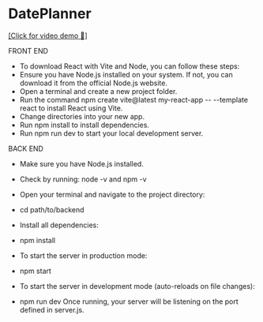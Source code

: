 # DatePlanner
[[Click for video demo 🎥]](https://youtu.be/-5NVZd68vGo)

FRONT END
  - To download React with Vite and Node, you can follow these steps: 
  - Ensure you have Node.js installed on your system. If not, you can download it from the official Node.js website. 
  - Open a terminal and create a new project folder. 
  - Run the command npm create vite@latest my-react-app -- --template react to install React using Vite. 
  - Change directories into your new app. 
  - Run npm install to install dependencies. 
  - Run npm run dev to start your local development server.

BACK END
- Make sure you have Node.js installed.
 - Check by running: node -v and npm -v

- Open your terminal and navigate to the project directory:
 - cd path/to/backend

- Install all dependencies:
 - npm install

- To start the server in production mode:
 - npm start

- To start the server in development mode (auto-reloads on file changes):
 - npm run dev
Once running, your server will be listening on the port defined in server.js.


